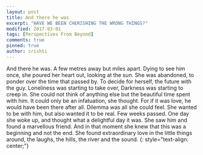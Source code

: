 ```yaml
---
layout: post
title: And there he was
excerpt: "HAVE WE BEEN CHERISHING THE WRONG THINGS?"
modified: 2017-03-01
tags: [Perspectives From Beyond]
comments: true
pinned: true
author: srishti
---
```


And there he was.
A few metres away
but miles apart.
Dying to see him once,
she poured her heart out,
looking at the sun.
She was abandoned,
to ponder over the time that passed by.
To decide for herself,
the future with the guy.
Loneliness was starting to take over,
Darkness was starting to creep in.
She could not think of anything else
but the beautiful time spent with him.
It could only be an infatuation, she thought.
For if it was love,
he would have been there after all.
Dilemma was all she could feel.
She wanted to be with him,
but also wanted it to be real.
Few weeks passed.
One day she woke up,
and thought what a delightful day it was.
She saw him
and found a marvellous friend.
And in that moment she knew
that this was a beginning and not the end.
She found extraordinary love
in the little things around,
the laughs, the hills,
the river and the sound.
{: style="text-align: center;"}

